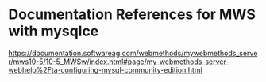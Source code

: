 # Documentation References for MWS with mysqlce


https://documentation.softwareag.com/webmethods/mywebmethods_server/mws10-5/10-5_MWSw/index.html#page/my-webmethods-server-webhelp%2Fta-configuring-mysql-community-edition.html

